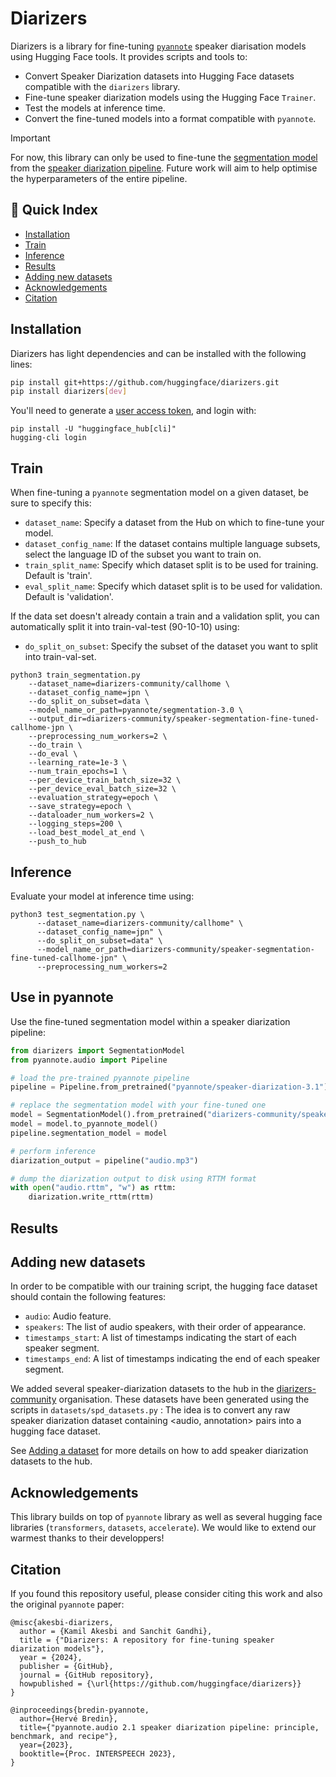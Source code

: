 # Diarizers

Diarizers is a library for fine-tuning [`pyannote`](https://github.com/pyannote/pyannote-audio/tree/develop) speaker diarisation models using Hugging Face tools. It provides scripts and tools to: 

- Convert Speaker Diarization datasets into Hugging Face datasets compatible with the `diarizers` library. 
- Fine-tune speaker diarization models using the Hugging Face `Trainer`. 
- Test the models at inference time. 
- Convert the fine-tuned models into a format compatible with `pyannote`.  

> [!IMPORTANT]
> For now, this library can only be used to fine-tune the [segmentation model](https://huggingface.co/pyannote/segmentation-3.0) from the [speaker diarization pipeline](https://huggingface.co/pyannote/speaker-diarization-3.1). 
> Future work will aim to help optimise the hyperparameters of the entire pipeline. 

## 📖 Quick Index
* [Installation](#installation)
* [Train](#train)
* [Inference](#inference)
* [Results](#Results)
* [Adding new datasets](#addingnewdatasets)
* [Acknowledgements](#acknowledgements)
* [Citation](#citation)

## Installation

Diarizers has light dependencies and can be installed with the following lines: 

```sh
pip install git+https://github.com/huggingface/diarizers.git
pip install diarizers[dev]
```

You'll need to generate a [user access token](https://huggingface.co/docs/hub/en/security-tokens), and login with: 

```
pip install -U "huggingface_hub[cli]"
hugging-cli login
```

## Train

When fine-tuning a `pyannote` segmentation model on a given dataset, be sure to specify this: 

- `dataset_name`: Specify a dataset from the Hub on which to fine-tune your model.  
- `dataset_config_name`:  If the dataset contains multiple language subsets, select the language ID of the subset you want to train on.
- `train_split_name`: Specify which dataset split is to be used for training. Default is 'train'. 
- `eval_split_name`: Specify which dataset split is to be used for validation. Default is 'validation'. 

If the data set doesn't already contain a train and a validation split, you can automatically split it into train-val-test (90-10-10) using: 

- `do_split_on_subset`: Specify the subset of the dataset you want to split into train-val-set.

```
python3 train_segmentation.py
    --dataset_name=diarizers-community/callhome \
    --dataset_config_name=jpn \ 
    --do_split_on_subset=data \
    --model_name_or_path=pyannote/segmentation-3.0 \
    --output_dir=diarizers-community/speaker-segmentation-fine-tuned-callhome-jpn \
    --preprocessing_num_workers=2 \ 
    --do_train \
    --do_eval \ 
    --learning_rate=1e-3 \ 
    --num_train_epochs=1 \
    --per_device_train_batch_size=32 \ 
    --per_device_eval_batch_size=32 \ 
    --evaluation_strategy=epoch \
    --save_strategy=epoch \  
    --dataloader_num_workers=2 \ 
    --logging_steps=200 \
    --load_best_model_at_end \
    --push_to_hub
```

## Inference

Evaluate your model at inference time using: 

```
python3 test_segmentation.py \
      --dataset_name=diarizers-community/callhome" \
      --dataset_config_name=jpn" \ 
      --do_split_on_subset=data" \
      --model_name_or_path=diarizers-community/speaker-segmentation-fine-tuned-callhome-jpn" \ 
      --preprocessing_num_workers=2  
```

## Use in pyannote

Use the fine-tuned segmentation model within a speaker diarization pipeline: 

```python
from diarizers import SegmentationModel
from pyannote.audio import Pipeline

# load the pre-trained pyannote pipeline
pipeline = Pipeline.from_pretrained("pyannote/speaker-diarization-3.1")

# replace the segmentation model with your fine-tuned one
model = SegmentationModel().from_pretrained("diarizers-community/speaker-segmentation-fine-tuned-callhome-jpn")
model = model.to_pyannote_model()
pipeline.segmentation_model = model

# perform inference
diarization_output = pipeline("audio.mp3")

# dump the diarization output to disk using RTTM format
with open("audio.rttm", "w") as rttm:
    diarization.write_rttm(rttm)
```

## Results


## Adding new datasets

In order to be compatible with our training script, the hugging face dataset should contain the following features: 

- `audio`: Audio feature.
- `speakers`: The list of audio speakers, with their order of appearance.
- `timestamps_start`: A list of timestamps indicating the start of each speaker segment.
- `timestamps_end`: A list of timestamps indicating the end of each speaker segment.

We added several speaker-diarization datasets to the hub in the [diarizers-community](https://huggingface.co/diarizers-community) organisation. 
These datasets have been generated using the scripts in `datasets/spd_datasets.py` : The idea is to convert any raw speaker diarization dataset containing <audio, annotation> pairs into a hugging face dataset. 

See [Adding a dataset](datasets/README.md) for more details on how to add speaker diarization datasets to the hub. 

## Acknowledgements

This library builds on top of `pyannote` library as well as several hugging face libraries (`transformers`, `datasets`, `accelerate`). 
We would like to extend our warmest thanks to their developpers!


## Citation

If you found this repository useful, please consider citing this work and also the original `pyannote` paper:

```
@misc{akesbi-diarizers,
  author = {Kamil Akesbi and Sanchit Gandhi},
  title = {"Diarizers: A repository for fine-tuning speaker diarization models"},
  year = {2024},
  publisher = {GitHub},
  journal = {GitHub repository},
  howpublished = {\url{https://github.com/huggingface/diarizers}}
}
```

```
@inproceedings{bredin-pyannote,
  author={Hervé Bredin},
  title={"pyannote.audio 2.1 speaker diarization pipeline: principle, benchmark, and recipe"},
  year={2023},
  booktitle={Proc. INTERSPEECH 2023},
}
```